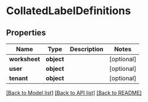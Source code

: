 # CollatedLabelDefinitions

## Properties
Name | Type | Description | Notes
------------ | ------------- | ------------- | -------------
**worksheet** | **object** |  | [optional] 
**user** | **object** |  | [optional] 
**tenant** | **object** |  | [optional] 

[[Back to Model list]](../README.md#documentation-for-models) [[Back to API list]](../README.md#documentation-for-api-endpoints) [[Back to README]](../README.md)


